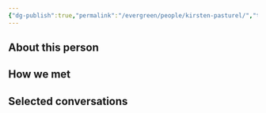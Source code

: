 ```yaml
---
{"dg-publish":true,"permalink":"/evergreen/people/kirsten-pasturel/","tags":["people","geo_eco"]}
---
```


## About this person


## How we met


## Selected conversations
